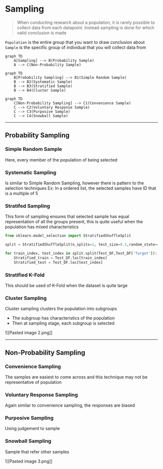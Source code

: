 # Sampling 
> When conducting research about a population, it is rarely possible to collect data from each datapoint. Instead sampling is done for which valid conclusion is made

`Population` is the entire group that you want to draw conclusion about
`Sample` is the specific group of individual that you will collect data from

```mermaid
graph TD
	A[Sampling] --> B(Probability Sample)
	A --> C(Non-Probability Sample)
```

```mermaid
graph TD
	B[Probability Sampling] --> B1(Simple Random Sample)
	B --> B2(Systematic Sample)
	B --> B3(Stratified Sample)
	B --> B4(Cluster Sample)
```
```mermaid
graph TD
	C[Non-Probability Sampling] --> C1(Convenience Sample)
	C --> C2(Voluntary Response Sample)
	C --> C3(Purposive Sample)
	C --> C4(Snowball Sample)
```

---
## Probability Sampling

### Simple Random Sample
Here, every member of the population of being selected

### Systematic Sampling
Is similar to Simple Random Sampling, however there is pattern to the selection techniques Ex: In a ordered list, the selected samples have ID that is a multiple of 5

### Stratifed Sampling
This form of sampling ensures that selected sample has equal representation of all the groups present, this is quite useful when the population has mixed characteristics

```py
from sklearn.model_selection import StratifiedShuffleSplit

split = StratifiedShuffleSplit(n_splits=1, test_size=0.2,random_state=42)

for train_index, test_index in split.split(Test_DF,Test_DF['Target']):
	Stratified_train = Test_DF.loc[train_index]
	Stratified_test = Test_DF.loc[test_index]
```

### Stratified K-Fold
This should be used of K-Fold when the dataset is quite large

### Cluster Sampling
Cluster sampling clusters the population into subgroups
- The subgroup has characteristics of the population
- Then at sampling stage, each subgroup is selected

![[Pasted image 2.png]]

---
## Non-Probability Sampling

### Convenience Sampling
The samples are easiest to come across and this technique may not be representative of population

### Voluntary Response Sampling
Again similar to convenience sampling, the responses are biased

### Purposive Sampling
Using judgement to sample 

### Snowball Sampling
Sample that refer other samples


![[Pasted image 3.png]]